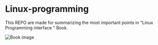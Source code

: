 # Linux-programming
This REPO are made for summarizing the most important points in "Linux Programming interface " Book.


![Book image](https://man7.org/tlpi/TLPI-copy-1.png)
